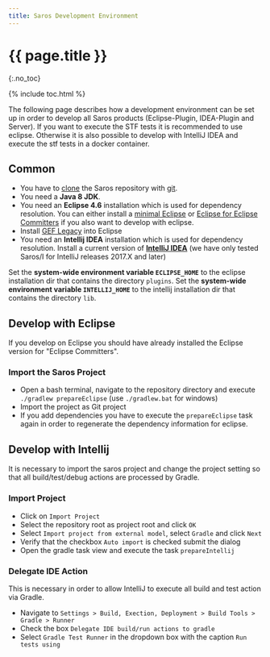 ```yaml
---
title: Saros Development Environment
---
```


# {{ page.title }}
{:.no_toc}

{% include toc.html %}

The following page describes how a development environment can be set up in order to develop all Saros products (Eclipse-Plugin, IDEA-Plugin and Server).
If you want to execute the STF tests it is recommended to use eclipse. Otherwise it is also possible to develop with IntelliJ IDEA and execute the stf tests in a docker container. 

## Common
* You have to [clone](https://help.github.com/articles/cloning-a-repository/) the Saros repository with [git](https://git-scm.com/book/en/v2/Getting-Started-Installing-Git).
* You need a **Java 8 JDK**.
* You need an **Eclipse 4.6** installation which is used for dependency resolution. You can either install a [minimal Eclipse](http://www.eclipse.org/downloads/packages/release/neon/3/eclipse-ide-java-developers) or [Eclipse for Eclipse Committers](http://www.eclipse.org/downloads/packages/release/neon/3/eclipse-ide-eclipse-committers) if you also want to develop with eclipse.
* Install [GEF Legacy](https://projects.eclipse.org/projects/tools.gef/downloads) into Eclipse
* You need an **Intellij IDEA** installation which is used for dependency resolution. Install a current version of [**IntelliJ IDEA**](https://www.jetbrains.com/idea/download/#section=linux) (we have only tested Saros/I for IntelliJ releases 2017.X and later)

Set the **system-wide environment variable `ECLIPSE_HOME`** to the eclipse installation dir that contains the directory `plugins`.
Set the **system-wide environment variable `INTELLIJ_HOME`** to the intellij installation dir that contains the directory `lib`.

## Develop with Eclipse
If you develop on Eclipse you should have already installed the Eclipse version for "Eclipse Committers".
### Import the Saros Project
* Open a bash terminal, navigate to the repository directory and execute `./gradlew prepareEclipse` (use `./gradlew.bat` for windows)
* Import the project as Git project
* If you add dependencies you have to execute the `prepareEclipse` task again in order to regenerate the dependency information for eclipse.

## Develop with Intellij
It is necessary to import the saros project and change the project setting so that all build/test/debug actions are processed
by Gradle.

### Import Project
* Click on `Import Project`
* Select the repository root as project root and click `OK`
* Select `Import project from external model`, select `Gradle` and click `Next`
* Verify that the checkbox `Auto import` is checked submit the dialog
* Open the gradle task view and execute the task `prepareIntellij`

### Delegate IDE Action
This is necessary in order to allow IntelliJ to execute all build and test action via Gradle.
* Navigate to `Settings > Build, Exection, Deployment > Build Tools > Gradle > Runner`
* Check the box `Delegate IDE build/run actions to gradle`
* Select `Gradle Test Runner` in the dropdown box with the caption `Run tests using`